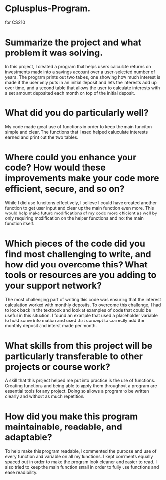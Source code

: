 # Cplusplus-Program.
for CS210

# Summarize the project and what problem it was solving.
In this project, I created a program that helps users calculate returns on investments made into a savings account over a user-selected number of years. The program prints out two tables, one showing how much interest is made if the user only puts in an initial deposit and lets the interests add up over time, and a second table that allows the user to calculate interests with a set amount deposited each month on top of the initial deposit.

# What did you do particularly well?
My code made great use of functions in order to keep the main funciton simple and clear. The functions that I used helped caluculate interests earned and print out the two tables.

# Where could you enhance your code? How would these improvements make your code more efficient, secure, and so on?
While I did use funcitons effectively, I believe I could have created another function to get user input and clear up the main function even more. This would help make future modifications of my code more efficient as well by only requiring modification on the helper functions and not the main function itself. 

# Which pieces of the code did you find most challenging to write, and how did you overcome this? What tools or resources are you adding to your support network?
The most challenging part of writing this code was ensuring that the interest calculation worked with monthly deposits. To overcome this challenge, I had to look back in the textbook and look at examples of code that could be useful in this situation. I found an example that used a placeholder variable to hold some information and used that concept to correctly add the monthly deposit and interst made per month.

# What skills from this project will be particularly transferable to other projects or course work?
A skill that this project helped me put into practice is the use of functions. Creating functions and being able to apply them throughout a program are essential tools for any project. Doing so allows a program to be written clearly and without as much repetition.

# How did you make this program maintainable, readable, and adaptable?
To help make this program readable, I commented the purpose and use of every function and variable on all my functions. I kept comments equally spaced out in order to make the program look cleaner and easier to read. I also tried to keep the main function small in order to fully use functions and ease readibility.
